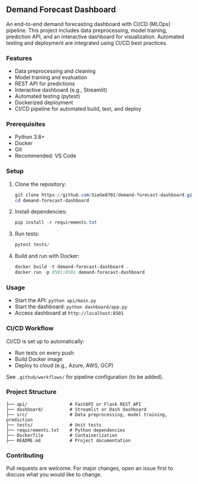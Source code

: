 ## Demand Forecast Dashboard

An end-to-end demand forecasting dashboard with CI/CD (MLOps) pipeline. This project includes data preprocessing, model training, prediction API, and an interactive dashboard for visualization. Automated testing and deployment are integrated using CI/CD best practices.

### Features
- Data preprocessing and cleaning
- Model training and evaluation
- REST API for predictions
- Interactive dashboard (e.g., Streamlit)
- Automated testing (pytest)
- Dockerized deployment
- CI/CD pipeline for automated build, test, and deploy

### Prerequisites
- Python 3.8+
- Docker
- Git
- Recommended: VS Code

### Setup
1. Clone the repository:
	```powershell
	git clone https://github.com/SieGe0701/demand-forecast-dashboard.git
	cd demand-forecast-dashboard
	```
2. Install dependencies:
	```powershell
	pip install -r requirements.txt
	```
3. Run tests:
	```powershell
	pytest tests/
	```
4. Build and run with Docker:
	```powershell
	docker build -t demand-forecast-dashboard .
	docker run -p 8501:8501 demand-forecast-dashboard
	```

### Usage
- Start the API: `python api/main.py`
- Start the dashboard: `python dashboard/app.py`
- Access dashboard at `http://localhost:8501`

### CI/CD Workflow
CI/CD is set up to automatically:
- Run tests on every push
- Build Docker image
- Deploy to cloud (e.g., Azure, AWS, GCP)

See `.github/workflows/` for pipeline configuration (to be added).

### Project Structure
```
├── api/                # FastAPI or Flask REST API
├── dashboard/          # Streamlit or Dash dashboard
├── src/                # Data preprocessing, model training, prediction
├── tests/              # Unit tests
├── requirements.txt    # Python dependencies
├── Dockerfile          # Containerization
├── README.md           # Project documentation
```

### Contributing
Pull requests are welcome. For major changes, open an issue first to discuss what you would like to change.

